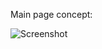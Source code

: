 Main page concept:

[screenshot]: http://res.cloudinary.com/kapicaluk/image/upload/v1517425781/Screen_Shot_2018-01-31_at_14.02.57_zywm4m.png

![Screenshot][screenshot]
